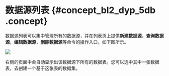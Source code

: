 # 数据源列表 {#concept_bl2_dyp_5db .concept}

数据源列表可以集中管理所有的数据源，并在列表页上提供**新建数据源**，**查询数据源**，**编辑数据源**，**删除数据源**等命令的操作入口，如下图所示。

![](http://static-aliyun-doc.oss-cn-hangzhou.aliyuncs.com/assets/img/9083/15363187021291_zh-CN.png)

右侧的页面中会自动显示出该数据源下所有的数据表。您可以选中其中一张数据表，去创建一个基于这张表的数据集。

